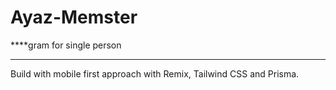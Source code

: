 # Ayaz-Memster

****gram for single person

---

Build with mobile first approach with Remix, Tailwind CSS and Prisma.